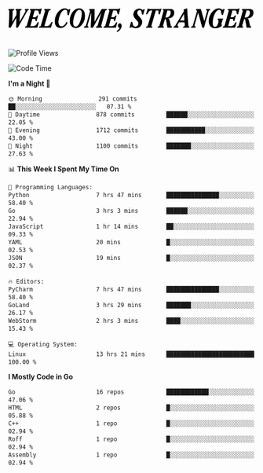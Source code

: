 <div>
  <picture>
    <source media="(prefers-color-scheme: dark)" srcset="./headers/welcome_white.png">
    <img alt="WELCOME, STRANGER" src="./headers/welcome.png" width="500">
  </picture>
</div>

<br>

![Profile Views](https://komarev.com/ghpvc/?username=darleet&color=blue)

<!--START_SECTION:waka-->
![Code Time](http://img.shields.io/badge/Code%20Time-760%20hrs%2054%20mins-blue)

**I'm a Night 🦉** 

```text
🌞 Morning                291 commits         ██░░░░░░░░░░░░░░░░░░░░░░░   07.31 % 
🌆 Daytime                878 commits         ██████░░░░░░░░░░░░░░░░░░░   22.05 % 
🌃 Evening                1712 commits        ███████████░░░░░░░░░░░░░░   43.00 % 
🌙 Night                  1100 commits        ███████░░░░░░░░░░░░░░░░░░   27.63 % 
```


📊 **This Week I Spent My Time On** 

```text
💬 Programming Languages: 
Python                   7 hrs 47 mins       ███████████████░░░░░░░░░░   58.40 % 
Go                       3 hrs 3 mins        ██████░░░░░░░░░░░░░░░░░░░   22.94 % 
JavaScript               1 hr 14 mins        ██░░░░░░░░░░░░░░░░░░░░░░░   09.33 % 
YAML                     20 mins             █░░░░░░░░░░░░░░░░░░░░░░░░   02.53 % 
JSON                     19 mins             █░░░░░░░░░░░░░░░░░░░░░░░░   02.37 % 

🔥 Editors: 
PyCharm                  7 hrs 47 mins       ███████████████░░░░░░░░░░   58.40 % 
GoLand                   3 hrs 29 mins       ███████░░░░░░░░░░░░░░░░░░   26.17 % 
WebStorm                 2 hrs 3 mins        ████░░░░░░░░░░░░░░░░░░░░░   15.43 % 

💻 Operating System: 
Linux                    13 hrs 21 mins      █████████████████████████   100.00 % 
```

**I Mostly Code in Go** 

```text
Go                       16 repos            ████████████░░░░░░░░░░░░░   47.06 % 
HTML                     2 repos             █░░░░░░░░░░░░░░░░░░░░░░░░   05.88 % 
C++                      1 repo              █░░░░░░░░░░░░░░░░░░░░░░░░   02.94 % 
Roff                     1 repo              █░░░░░░░░░░░░░░░░░░░░░░░░   02.94 % 
Assembly                 1 repo              █░░░░░░░░░░░░░░░░░░░░░░░░   02.94 % 
```




<!--END_SECTION:waka-->
